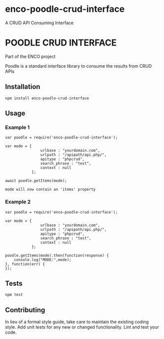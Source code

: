 # enco-poodle-crud-interface
A CRUD API Consuming Interface

POODLE CRUD INTERFACE
=========

Part of the ENCO project 

Poodle is a standard interface library to consume the results from CRUD APIs

## Installation

  `npm install enco-poodle-crud-interface`

## Usage

### Example 1

    var poodle = require('enco-poodle-crud-interface');

    var mode = { 
                    urlbase : "yourdomain.com",
                    urlpath : "/apipath/api.php/",
                    apitype : "phpcrud",
                    search_phrase : "test",
                    context : null
                };

	await poodle.getItems(mode);
	
	mode will now contain an 'items' property  
  

### Example 2

    var poodle = require('enco-poodle-crud-interface');

    var mode = { 
                    urlbase : "yourdomain.com",
                    urlpath : "/apipath/api.php/",
                    apitype : "phpcrud",
                    search_phrase : "test",
                    context : null
                };

    poodle.getItems(mode).then(function(response) {
        console.log("MODE:",mode);
    }, function(err) {
    });



## Tests

  `npm test`

## Contributing

In lieu of a formal style guide, take care to maintain the existing coding style. Add unit tests for any new or changed functionality. Lint and test your code.